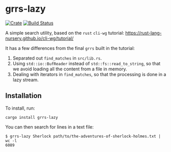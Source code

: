 # grrs-lazy

[![Crate](https://img.shields.io/crates/v/grrs-lazy.svg)](https://crates.io/crates/grrs-lazy)
[![Build Status](https://travis-ci.com/crodjer/grrs-lazy.svg?branch=master)](https://travis-ci.com/crodjer/grrs-lazy)

A simple search utility, based on the `rust` `cli-wg` tutorial:
https://rust-lang-nursery.github.io/cli-wg/tutorial/

It has a few differences from the final `grrs` built in the tutorial:

1. Separated out `find_matches` in `src/lib.rs`.
2. Using `std::io::BufReader` instead of `std::fs::read_to_string`,
   so that we avoid loading all the content from a file in memory.
3. Dealing with iterators in `find_matches`, so that the processing is
   done in a lazy stream.

## Installation
To install, run:
```
cargo install grrs-lazy
```

You can then search for lines in a text file:
```
$ grrs-lazy Sherlock path/to/the-adventures-of-sherlock-holmes.txt | wc -l
6089
```
